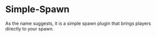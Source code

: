 # Simple-Spawn
As the name suggests, it is a simple spawn plugin that brings players directly to your spawn.
